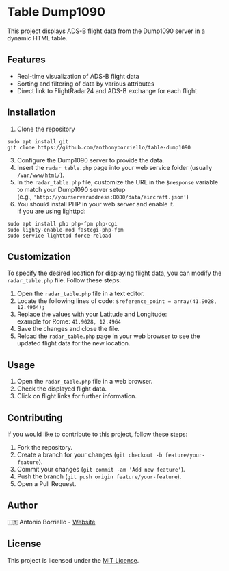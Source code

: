 # Table Dump1090

This project displays ADS-B flight data from the Dump1090 server in a dynamic HTML table.

## Features

- Real-time visualization of ADS-B flight data
- Sorting and filtering of data by various attributes
- Direct link to FlightRadar24 and ADS-B exchange for each flight

## Installation

1. Clone the repository  
```
sudo apt install git  
git clone https://github.com/anthonyborriello/table-dump1090
```
3. Configure the Dump1090 server to provide the data.
4. Insert the `radar_table.php` page into your web service folder (usually `/var/www/html/`).
5. In the `radar_table.php` file, customize the URL in the `$response` variable to match your Dump1090 server setup  
(e.g., `'http://yourserveraddress:8080/data/aircraft.json'`)
6. You should install PHP in your web server and enable it.    
If you are using lighttpd:  
```
sudo apt install php php-fpm php-cgi
sudo lighty-enable-mod fastcgi-php-fpm  
sudo service lighttpd force-reload
```
## Customization

To specify the desired location for displaying flight data, you can modify the `radar_table.php` file. Follow these steps:

1. Open the `radar_table.php` file in a text editor.
2. Locate the following lines of code:
`$reference_point = array(41.9028, 12.4964);`
3. Replace the values with your Latitude and Longitude:  
example for Rome: `41.9028, 12.4964`
4. Save the changes and close the file.
5. Reload the `radar_table.php` page in your web browser to see the updated flight data for the new location.


## Usage

1. Open the `radar_table.php` file in a web browser.
2. Check the displayed flight data.
3. Click on flight links for further information.

## Contributing

If you would like to contribute to this project, follow these steps:

1. Fork the repository.
2. Create a branch for your changes (`git checkout -b feature/your-feature`).
3. Commit your changes (`git commit -am 'Add new feature'`).
4. Push the branch (`git push origin feature/your-feature`).
5. Open a Pull Request.

## Author

🇮🇹   Antonio Borriello - [Website](https://antonioborriello.wordpress.com)

## License

This project is licensed under the [MIT License](LICENSE).
